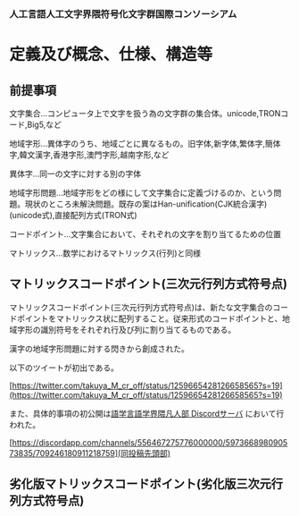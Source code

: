 ### 人工言語人工文字界隈符号化文字群国際コンソーシアム

# 定義及び概念、仕様、構造等
## 前提事項
文字集合…コンピュータ上で文字を扱う為の文字群の集合体。unicode,TRONコード,Big5,など

地域字形…異体字のうち、地域ごとに異なるもの。旧字体,新字体,繁体字,簡体字,韓文漢字,香港字形,澳門字形,越南字形,など

異体字…同一の文字に対する別の字体

地域字形問題…地域字形をどの様にして文字集合に定義づけるのか、という問題。現状のところ未解決問題。既存の案はHan-unification(CJK統合漢字)(unicode式),直接配列方式(TRON式)

コードポイント…文字集合において、それぞれの文字を割り当てるための位置

マトリックス…数学におけるマトリックス(行列)と同様
## マトリックスコードポイント(三次元行列方式符号点)
マトリックスコードポイント(三次元行列方式符号点)は、新たな文字集合のコードポイントをマトリックス状に配列すること。従来形式のコードポイントと、地域字形の識別符号をそれぞれ行及び列に割り当てるものである。

漢字の地域字形問題に対する閃きから創成された。

以下のツイートが初出である。

[https://twitter.com/takuya_M_cr_off/status/1259665428126658565?s=19](https://twitter.com/takuya_M_cr_off/status/1259665428126658565?s=19)

また、具体的事項の初公開は[語学言語学界隈凡人部 Discordサーバ](https://discord.gg/SCHUFHc) において行われた。

[https://discordapp.com/channels/556467275776000000/597366898090573835/709246180911218759](同投稿先頭部)


## 劣化版マトリックスコードポイント(劣化版三次元行列方式符号点)
